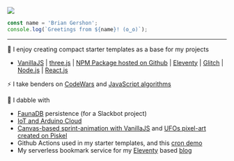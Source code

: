 <p>
    <a href="https://unsplash.com/@krisroller?utm_source=unsplash&amp;utm_medium=referral&amp;utm_content=creditCopyText"><img src="https://images.unsplash.com/photo-1468276311594-df7cb65d8df6?ixlib=rb-1.2.1&ixid=eyJhcHBfaWQiOjM4MDM3fQ&w=854&h=120&fit=crop&mask=corners&&corner-radius=20,20,0,0&txt=Photo%20by%20Kristopher%20Roller.&txt-size=14&txt-pad=6&txt-align=bottom,right&txt-color=FFF&txt-font=sans-serif&fp-x=.825&fp-y=.35" /></a>
</p>

```JavaScript
const name = 'Brian Gershon';
console.log(`Greetings from ${name}! (ʘ‿ʘ)`);
```

---

🌱 I enjoy creating compact starter templates as a base for my projects
- [VanillaJS](https://github.com/briangershon/vanilla-js-minimal) |
[three.js](https://github.com/briangershon/threejs-minimal) |
[NPM Package hosted on Github](https://github.com/briangershon/npm-package-minimal) |
[Eleventy](https://github.com/briangershon/eleventy-minimal) |
[Glitch](https://github.com/briangershon/glitch-minimal) |
[Node.js](https://github.com/briangershon/nodejs-minimal) | [React.js](https://github.com/briangershon/react-minimal)

⚡ I take benders on [CodeWars](https://www.codewars.com/users/briangershon) and [JavaScript algorithms](https://github.com/briangershon/algorithms-in-javascript)

🔭 I dabble with
- [FaunaDB](https://github.com/briangershon/team-rotation-faunadb) persistence (for a Slackbot project)
- [IoT and Arduino Cloud](https://www.briangershon.com/blog/arduino-iot-explore-kit-getting-started-air-quality-sunrise-sunset/)
- [Canvas-based sprint-animation with VanillaJS](https://github.com/briangershon/ufo) and [UFOs pixel-art created on Piskel](https://www.piskelapp.com/user/5359821142360064)
- Github Actions used in my starter templates, and this [cron demo](https://github.com/briangershon/github-actions-cron)
- My serverless bookmark service for my [Eleventy](https://www.briangershon.com/blog/choose-your-own-adventure-with-eleventy/) based [blog](https://www.briangershon.com)

<!--
**briangershon/briangershon** is a ✨ _special_ ✨ repository because its `README.md` (this file) appears on your GitHub profile.

Here are some ideas to get you started:

- 🔭 I’m currently working on ...
- 🌱 I’m currently learning ...
- 👯 I’m looking to collaborate on ...
- 🤔 I’m looking for help with ...
- 💬 Ask me about ...
- 📫 How to reach me: ...
- 😄 Pronouns: ...
- ⚡ Fun fact: ...
-->
